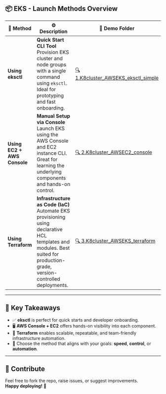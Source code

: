 
## 📦 EKS - Launch Methods Overview

| 🧰 **Method** | ⚙️ **Description** | 🔗 **Demo Folder** |
|---------------|-------------------|--------------------|
| **Using eksctl** | **Quick Start CLI Tool**<br>Provision EKS cluster and node groups with a single command using `eksctl`. Ideal for prototyping and fast onboarding. | [🔍 1.K8cluster_AWSEKS_eksctl_simple](./1.K8cluster_AWSEKS_eksctl_simple) |
| **Using EC2 + AWS Console** | **Manual Setup via Console**<br>Launch EKS using the AWS Console and EC2 instance CLI. Great for learning the underlying components and hands-on control. | [🔍 2.K8cluster_AWSEC2_console](./2.K8cluster_AWSEC2_console) |
| **Using Terraform** | **Infrastructure as Code (IaC)**<br>Automate EKS provisioning using declarative HCL templates and modules. Best suited for production-grade, version-controlled deployments. | [🔍 3.K8cluster_AWSEKS_terraform](./3.K8cluster_AWSEKS_terraform) |

---

## 🔑 Key Takeaways

- ✅ **eksctl** is perfect for quick starts and developer onboarding.
- 🖥️ **AWS Console + EC2** offers hands-on visibility into each component.
- 📜 **Terraform** enables scalable, repeatable, and team-friendly infrastructure automation.
- 🧠 Choose the method that aligns with your goals: **speed**, **control**, or **automation**.

---

## 💬 Contribute

Feel free to fork the repo, raise issues, or suggest improvements.  
**Happy deploying!** 🚀

